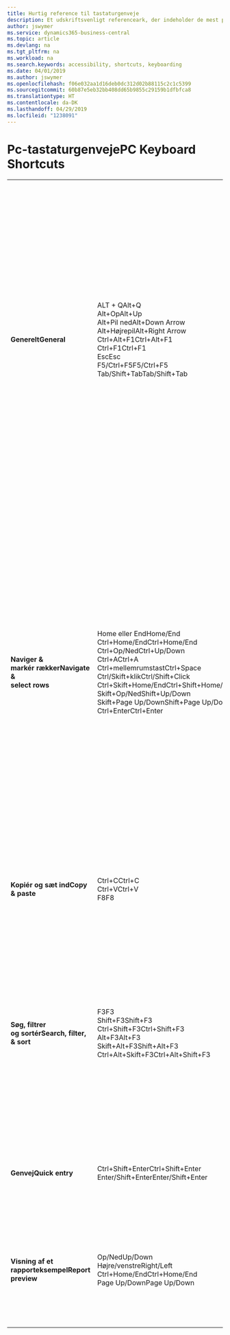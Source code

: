 ```yaml
---
title: Hurtig reference til tastaturgenveje
description: Et udskriftsvenligt referenceark, der indeholder de mest populære tastaturgenveje.
author: jswymer
ms.service: dynamics365-business-central
ms.topic: article
ms.devlang: na
ms.tgt_pltfrm: na
ms.workload: na
ms.search.keywords: accessibility, shortcuts, keyboarding
ms.date: 04/01/2019
ms.author: jswymer
ms.openlocfilehash: f06e032aa1d16deb0dc312d02b88115c2c1c5399
ms.sourcegitcommit: 60b87e5eb32bb408dd65b9855c29159b1dfbfca8
ms.translationtype: HT
ms.contentlocale: da-DK
ms.lasthandoff: 04/29/2019
ms.locfileid: "1238091"
---
```

# <a name="pc-keyboard-shortcuts"></a><span data-ttu-id="9db9d-103">Pc-tastaturgenveje</span><span class="sxs-lookup"><span data-stu-id="9db9d-103">PC Keyboard Shortcuts</span></span>

||||  
|----------------|-----------|----------------|
|<span data-ttu-id="9db9d-104">**Generelt**</span><span class="sxs-lookup"><span data-stu-id="9db9d-104">**General**</span></span>|<span data-ttu-id="9db9d-105">ALT + Q</span><span class="sxs-lookup"><span data-stu-id="9db9d-105">Alt+Q</span></span><br /><span data-ttu-id="9db9d-106">Alt+Op</span><span class="sxs-lookup"><span data-stu-id="9db9d-106">Alt+Up</span></span><br /><span data-ttu-id="9db9d-107">Alt+Pil ned</span><span class="sxs-lookup"><span data-stu-id="9db9d-107">Alt+Down Arrow</span></span><br /><span data-ttu-id="9db9d-108">Alt+Højrepil</span><span class="sxs-lookup"><span data-stu-id="9db9d-108">Alt+Right Arrow</span></span><br /><span data-ttu-id="9db9d-109">Ctrl+Alt+F1</span><span class="sxs-lookup"><span data-stu-id="9db9d-109">Ctrl+Alt+F1</span></span><br /><span data-ttu-id="9db9d-110">Ctrl+F1</span><span class="sxs-lookup"><span data-stu-id="9db9d-110">Ctrl+F1</span></span><br /><span data-ttu-id="9db9d-111">Esc</span><span class="sxs-lookup"><span data-stu-id="9db9d-111">Esc</span></span><br /><span data-ttu-id="9db9d-112">F5/Ctrl+F5</span><span class="sxs-lookup"><span data-stu-id="9db9d-112">F5/Ctrl+F5</span></span><br /><span data-ttu-id="9db9d-113">Tab/Shift+Tab</span><span class="sxs-lookup"><span data-stu-id="9db9d-113">Tab/Shift+Tab</span></span><br />|<span data-ttu-id="9db9d-114">Åbn **Fortæl mig**</span><span class="sxs-lookup"><span data-stu-id="9db9d-114">Open **Tell me**</span></span><br /><span data-ttu-id="9db9d-115">Åbn værktøjstip eller valideringsfejl</span><span class="sxs-lookup"><span data-stu-id="9db9d-115">Open tooltip or validation error</span></span><br /><span data-ttu-id="9db9d-116">Åbn en rullemenu eller et opslag</span><span class="sxs-lookup"><span data-stu-id="9db9d-116">Open a drop-down or look up</span></span><br /><span data-ttu-id="9db9d-117">Se transaktionerne for beregnet værdi</span><span class="sxs-lookup"><span data-stu-id="9db9d-117">See the transactions for calculated value</span></span><br /><span data-ttu-id="9db9d-118">Inspicer siden</span><span class="sxs-lookup"><span data-stu-id="9db9d-118">Inspect the page</span></span><br /><span data-ttu-id="9db9d-119">Åbn Hjælp til siden</span><span class="sxs-lookup"><span data-stu-id="9db9d-119">Open help for the page</span></span><br /><span data-ttu-id="9db9d-120">Luk den aktuelle side eller rullemenu</span><span class="sxs-lookup"><span data-stu-id="9db9d-120">Close the current page or drop-down</span></span><br /><span data-ttu-id="9db9d-121">Opdater/genindlæs side</span><span class="sxs-lookup"><span data-stu-id="9db9d-121">Refresh/reload page</span></span><br /><span data-ttu-id="9db9d-122">Flytte fokus til næste/forrige element</span><span class="sxs-lookup"><span data-stu-id="9db9d-122">Move focus to the next/previous element</span></span>|
|<span data-ttu-id="9db9d-123">**Naviger &<br />markér rækker**</span><span class="sxs-lookup"><span data-stu-id="9db9d-123">**Navigate &<br />select rows**</span></span>| <span data-ttu-id="9db9d-124">Home eller End</span><span class="sxs-lookup"><span data-stu-id="9db9d-124">Home/End</span></span><br /><span data-ttu-id="9db9d-125">Ctrl+Home/End</span><span class="sxs-lookup"><span data-stu-id="9db9d-125">Ctrl+Home/End</span></span> <br /><span data-ttu-id="9db9d-126">Ctrl+Op/Ned</span><span class="sxs-lookup"><span data-stu-id="9db9d-126">Ctrl+Up/Down</span></span><br /><span data-ttu-id="9db9d-127">Ctrl+A</span><span class="sxs-lookup"><span data-stu-id="9db9d-127">Ctrl+A</span></span> <br /><span data-ttu-id="9db9d-128">Ctrl+mellemrumstast</span><span class="sxs-lookup"><span data-stu-id="9db9d-128">Ctrl+Space</span></span><br /><span data-ttu-id="9db9d-129">Ctrl/Skift+klik</span><span class="sxs-lookup"><span data-stu-id="9db9d-129">Ctrl/Shift+Click</span></span><br /><span data-ttu-id="9db9d-130">Ctrl+Skift+Home/End</span><span class="sxs-lookup"><span data-stu-id="9db9d-130">Ctrl+Shift+Home/End</span></span><br /><span data-ttu-id="9db9d-131">Skift+Op/Ned</span><span class="sxs-lookup"><span data-stu-id="9db9d-131">Shift+Up/Down</span></span><br /><span data-ttu-id="9db9d-132">Skift+Page Up/Down</span><span class="sxs-lookup"><span data-stu-id="9db9d-132">Shift+Page Up/Down</span></span><br /><span data-ttu-id="9db9d-133">Ctrl+Enter</span><span class="sxs-lookup"><span data-stu-id="9db9d-133">Ctrl+Enter</span></span>| <span data-ttu-id="9db9d-134">Gå til det første eller sidste felt</span><span class="sxs-lookup"><span data-stu-id="9db9d-134">Go to first/last field</span></span><br /><span data-ttu-id="9db9d-135">Gå til den første eller sidste række</span><span class="sxs-lookup"><span data-stu-id="9db9d-135">Go to first/last row</span></span><br /><span data-ttu-id="9db9d-136">Navigere uden at miste markering</span><span class="sxs-lookup"><span data-stu-id="9db9d-136">Navigate without losing selection</span></span><br /><span data-ttu-id="9db9d-137">Markér alt</span><span class="sxs-lookup"><span data-stu-id="9db9d-137">Select all</span></span><br /><span data-ttu-id="9db9d-138">Skifte markering af række</span><span class="sxs-lookup"><span data-stu-id="9db9d-138">Toggle row selection</span></span><br /> <span data-ttu-id="9db9d-139">Føje rækken/rækkerne til markeringen</span><span class="sxs-lookup"><span data-stu-id="9db9d-139">Add the row/rows to the selection</span></span><br /><span data-ttu-id="9db9d-140">Udvide markeringen til første/sidste række</span><span class="sxs-lookup"><span data-stu-id="9db9d-140">Extend selection to first/last row</span></span><br /><span data-ttu-id="9db9d-141">Føje rækken over/under til markering</span><span class="sxs-lookup"><span data-stu-id="9db9d-141">Add row above/below to selection</span></span><br /><span data-ttu-id="9db9d-142">Vælg synlige rækker over/under</span><span class="sxs-lookup"><span data-stu-id="9db9d-142">Select visible rows above/below</span></span> <br /><span data-ttu-id="9db9d-143">Fokusere uden for listen</span><span class="sxs-lookup"><span data-stu-id="9db9d-143">Focus out of the list</span></span>|
|<span data-ttu-id="9db9d-144">**Kopiér og sæt ind**</span><span class="sxs-lookup"><span data-stu-id="9db9d-144">**Copy & paste**</span></span>|<span data-ttu-id="9db9d-145">Ctrl+C</span><span class="sxs-lookup"><span data-stu-id="9db9d-145">Ctrl+C</span></span><br /><span data-ttu-id="9db9d-146">Ctrl+V</span><span class="sxs-lookup"><span data-stu-id="9db9d-146">Ctrl+V</span></span><br /><span data-ttu-id="9db9d-147">F8</span><span class="sxs-lookup"><span data-stu-id="9db9d-147">F8</span></span>|<span data-ttu-id="9db9d-148">Kopiere rækker</span><span class="sxs-lookup"><span data-stu-id="9db9d-148">Copy rows</span></span><br /><span data-ttu-id="9db9d-149">Indsæt rækker</span><span class="sxs-lookup"><span data-stu-id="9db9d-149">Paste rows</span></span><br /><span data-ttu-id="9db9d-150">Kopiere feltet ovenover til den aktuelle række</span><span class="sxs-lookup"><span data-stu-id="9db9d-150">Copy field above into current row</span></span>|
|<span data-ttu-id="9db9d-151">**Søg, filtrer <br />og sortér**</span><span class="sxs-lookup"><span data-stu-id="9db9d-151">**Search, filter, <br />& sort**</span></span>|<span data-ttu-id="9db9d-152">F3</span><span class="sxs-lookup"><span data-stu-id="9db9d-152">F3</span></span><br /><span data-ttu-id="9db9d-153">Shift+F3</span><span class="sxs-lookup"><span data-stu-id="9db9d-153">Shift+F3</span></span><br /><span data-ttu-id="9db9d-154">Ctrl+Shift+F3</span><span class="sxs-lookup"><span data-stu-id="9db9d-154">Ctrl+Shift+F3</span></span><br /><span data-ttu-id="9db9d-155">Alt+F3</span><span class="sxs-lookup"><span data-stu-id="9db9d-155">Alt+F3</span></span><br /><span data-ttu-id="9db9d-156">Skift+Alt+F3</span><span class="sxs-lookup"><span data-stu-id="9db9d-156">Shift+Alt+F3</span></span><br /><span data-ttu-id="9db9d-157">Ctrl+Alt+Skift+F3</span><span class="sxs-lookup"><span data-stu-id="9db9d-157">Ctrl+Alt+Shift+F3</span></span>|<span data-ttu-id="9db9d-158">Skifte søgning</span><span class="sxs-lookup"><span data-stu-id="9db9d-158">Toggle search</span></span><br /><span data-ttu-id="9db9d-159">Skifte filterrude, fokusere på feltfiltre</span><span class="sxs-lookup"><span data-stu-id="9db9d-159">Toggle filter pane; focus on field filters</span></span><br /><span data-ttu-id="9db9d-160">Skifte filterrude, fokusere på filtre for totaler</span><span class="sxs-lookup"><span data-stu-id="9db9d-160">Toggle filter pane; focus on totals filters</span></span><br /><span data-ttu-id="9db9d-161">Filtrere på den markerede celleværdi</span><span class="sxs-lookup"><span data-stu-id="9db9d-161">Filter on selected cell value</span></span><br /><span data-ttu-id="9db9d-162">Tilføje filter i markeret felt</span><span class="sxs-lookup"><span data-stu-id="9db9d-162">Add filter on selected field</span></span><br /><span data-ttu-id="9db9d-163">Nulstil filtre</span><span class="sxs-lookup"><span data-stu-id="9db9d-163">Reset filters</span></span>|
|<span data-ttu-id="9db9d-164">**Genvej**</span><span class="sxs-lookup"><span data-stu-id="9db9d-164">**Quick entry**</span></span>|<span data-ttu-id="9db9d-165">Ctrl+Shift+Enter</span><span class="sxs-lookup"><span data-stu-id="9db9d-165">Ctrl+Shift+Enter</span></span><br /><span data-ttu-id="9db9d-166">Enter/Shift+Enter</span><span class="sxs-lookup"><span data-stu-id="9db9d-166">Enter/Shift+Enter</span></span>|<span data-ttu-id="9db9d-167">Gå til næste genvejsfelt uden for en liste</span><span class="sxs-lookup"><span data-stu-id="9db9d-167">Go to next Quick Entry field outside a list</span></span><br /><span data-ttu-id="9db9d-168">Gå til næste/forrige genvejsfelt</span><span class="sxs-lookup"><span data-stu-id="9db9d-168">Go to next/previous Quick Entry field</span></span>|
|<span data-ttu-id="9db9d-169">**Visning af et rapporteksempel**</span><span class="sxs-lookup"><span data-stu-id="9db9d-169">**Report preview**</span></span>|<span data-ttu-id="9db9d-170">Op/Ned</span><span class="sxs-lookup"><span data-stu-id="9db9d-170">Up/Down</span></span><br /><span data-ttu-id="9db9d-171">Højre/venstre</span><span class="sxs-lookup"><span data-stu-id="9db9d-171">Right/Left</span></span><br /><span data-ttu-id="9db9d-172">Ctrl+Home/End</span><span class="sxs-lookup"><span data-stu-id="9db9d-172">Ctrl+Home/End</span></span><br /><span data-ttu-id="9db9d-173">Page Up/Down</span><span class="sxs-lookup"><span data-stu-id="9db9d-173">Page Up/Down</span></span>|<span data-ttu-id="9db9d-174">Rulle op og ned på siden</span><span class="sxs-lookup"><span data-stu-id="9db9d-174">Scroll up and down the page</span></span><br /><span data-ttu-id="9db9d-175">Rulle til højre eller venstre</span><span class="sxs-lookup"><span data-stu-id="9db9d-175">Scroll to the right/left</span></span> <br /><span data-ttu-id="9db9d-176">Gå til første/sidste side</span><span class="sxs-lookup"><span data-stu-id="9db9d-176">Go to the first/last page</span></span><br /><span data-ttu-id="9db9d-177">Gå til forrige side eller næste side</span><span class="sxs-lookup"><span data-stu-id="9db9d-177">Go to the previous/next page</span></span>|
